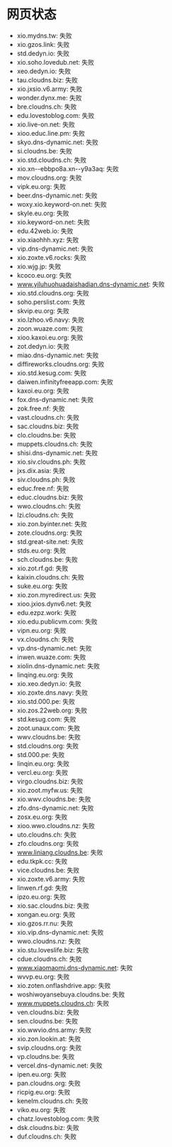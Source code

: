 # 网页状态
- xio.mydns.tw: 失败
- xio.gzos.link: 失败
- std.dedyn.io: 失败
- xio.soho.lovedub.net: 失败
- xeo.dedyn.io: 失败
- tau.cloudns.biz: 失败
- xio.jxsio.v6.army: 失败
- wonder.dynx.me: 失败
- bre.cloudns.ch: 失败
- edu.lovestoblog.com: 失败
- xio.live-on.net: 失败
- xioo.educ.line.pm: 失败
- skyo.dns-dynamic.net: 失败
- si.cloudns.be: 失败
- xio.std.cloudns.ch: 失败
- xio.xn--ebbpo8a.xn--y9a3aq: 失败
- mov.cloudns.org: 失败
- vipk.eu.org: 失败
- beer.dns-dynamic.net: 失败
- woxy.xio.keyword-on.net: 失败
- skyle.eu.org: 失败
- xio.keyword-on.net: 失败
- edu.42web.io: 失败
- xio.xiaohhh.xyz: 失败
- vip.dns-dynamic.net: 失败
- xio.zoxte.v6.rocks: 失败
- xio.wjg.jp: 失败
- kcoco.eu.org: 失败
- www.yiluhuohuadaishadian.dns-dynamic.net: 失败
- xio.std.cloudns.org: 失败
- soho.perslist.com: 失败
- skvip.eu.org: 失败
- xio.lzhoo.v6.navy: 失败
- zoon.wuaze.com: 失败
- xioo.kaxoi.eu.org: 失败
- zot.dedyn.io: 失败
- miao.dns-dynamic.net: 失败
- diffireworks.cloudns.org: 失败
- xio.std.kesug.com: 失败
- daiwen.infinityfreeapp.com: 失败
- kaxoi.eu.org: 失败
- fox.dns-dynamic.net: 失败
- zok.free.nf: 失败
- vast.cloudns.ch: 失败
- sac.cloudns.biz: 失败
- clo.cloudns.be: 失败
- muppets.cloudns.ch: 失败
- shisi.dns-dynamic.net: 失败
- xio.siv.cloudns.ph: 失败
- jxs.dix.asia: 失败
- siv.cloudns.ph: 失败
- educ.free.nf: 失败
- educ.cloudns.biz: 失败
- wwo.cloudns.ch: 失败
- lzi.cloudns.ch: 失败
- xio.zon.byinter.net: 失败
- zote.cloudns.org: 失败
- std.great-site.net: 失败
- stds.eu.org: 失败
- sch.cloudns.be: 失败
- xio.zot.rf.gd: 失败
- kaixin.cloudns.ch: 失败
- suke.eu.org: 失败
- xio.zon.myredirect.us: 失败
- xioo.jxios.dynv6.net: 失败
- edu.ezpz.work: 失败
- xio.edu.publicvm.com: 失败
- vipn.eu.org: 失败
- vx.cloudns.ch: 失败
- vp.dns-dynamic.net: 失败
- inwen.wuaze.com: 失败
- xiolin.dns-dynamic.net: 失败
- linqing.eu.org: 失败
- xio.xeo.dedyn.io: 失败
- xio.zoxte.dns.navy: 失败
- xio.std.000.pe: 失败
- xio.zos.22web.org: 失败
- std.kesug.com: 失败
- zoot.unaux.com: 失败
- wwv.cloudns.be: 失败
- std.cloudns.org: 失败
- std.000.pe: 失败
- linqin.eu.org: 失败
- vercl.eu.org: 失败
- virgo.cloudns.biz: 失败
- xio.zoot.myfw.us: 失败
- xio.wwv.cloudns.be: 失败
- zfo.dns-dynamic.net: 失败
- zosx.eu.org: 失败
- xioo.wwo.cloudns.nz: 失败
- uto.cloudns.ch: 失败
- zfo.cloudns.org: 失败
- www.liniang.cloudns.be: 失败
- edu.tkpk.cc: 失败
- vice.cloudns.be: 失败
- xio.zoxte.v6.army: 失败
- linwen.rf.gd: 失败
- ipzo.eu.org: 失败
- xio.sac.cloudns.biz: 失败
- xongan.eu.org: 失败
- xio.gzos.rr.nu: 失败
- xio.vip.dns-dynamic.net: 失败
- wwo.cloudns.nz: 失败
- xio.stu.loveslife.biz: 失败
- cdue.cloudns.ch: 失败
- www.xiaomaomi.dns-dynamic.net: 失败
- wvvp.eu.org: 失败
- xio.zoten.onflashdrive.app: 失败
- woshiwoyansebuya.cloudns.be: 失败
- www.muppets.cloudns.ch: 失败
- ven.cloudns.biz: 失败
- sen.cloudns.be: 失败
- xio.wwvio.dns.army: 失败
- xio.zon.lookin.at: 失败
- svip.cloudns.org: 失败
- vp.cloudns.be: 失败
- vercel.dns-dynamic.net: 失败
- ipen.eu.org: 失败
- pan.cloudns.org: 失败
- ricpig.eu.org: 失败
- kenelm.cloudns.ch: 失败
- viko.eu.org: 失败
- chatz.lovestoblog.com: 失败
- dsk.cloudns.biz: 失败
- duf.cloudns.ch: 失败

